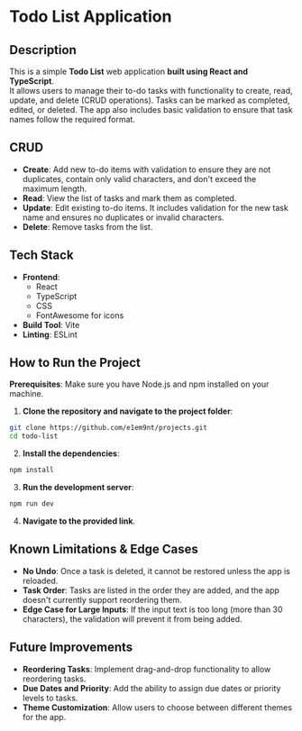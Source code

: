 # Todo List Application

## Description
This is a simple **Todo List** web application **built using React and TypeScript**.  
It allows users to manage their to-do tasks with functionality to create, read, update, and delete (CRUD operations). Tasks can be marked as completed, edited, or deleted. The app also includes basic validation to ensure that task names follow the required format.

## CRUD
- **Create**: Add new to-do items with validation to ensure they are not duplicates, contain only valid characters, and don't exceed the maximum length.
- **Read**: View the list of tasks and mark them as completed.
- **Update**: Edit existing to-do items. It includes validation for the new task name and ensures no duplicates or invalid characters.
- **Delete**: Remove tasks from the list.

## Tech Stack
- **Frontend**: 
  - React
  - TypeScript
  - CSS
  - FontAwesome for icons
- **Build Tool**: Vite
- **Linting**: ESLint

## How to Run the Project
**Prerequisites**: Make sure you have Node.js and npm installed on your machine.

1. **Clone the repository and navigate to the project folder**:
```bash
git clone https://github.com/e1em9nt/projects.git
cd todo-list
```
2. **Install the dependencies**:
```bash
npm install
```
3. **Run the development server**:
```bash
npm run dev
```
4. **Navigate to the provided link**.

## Known Limitations & Edge Cases
- **No Undo**: Once a task is deleted, it cannot be restored unless the app is reloaded.
- **Task Order**: Tasks are listed in the order they are added, and the app doesn't currently support reordering them.
- **Edge Case for Large Inputs**: If the input text is too long (more than 30 characters), the validation will prevent it from being added.

## Future Improvements
- **Reordering Tasks**: Implement drag-and-drop functionality to allow reordering tasks.
- **Due Dates and Priority**: Add the ability to assign due dates or priority levels to tasks.
- **Theme Customization**: Allow users to choose between different themes for the app.
